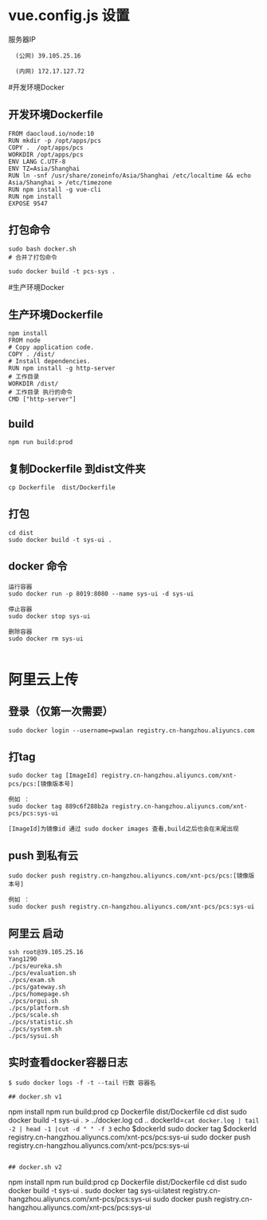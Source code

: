 # vue.config.js 设置
服务器IP

      (公网) 39.105.25.16

      (内网) 172.17.127.72

#开发环境Docker
## 开发环境Dockerfile
```
FROM daocloud.io/node:10
RUN mkdir -p /opt/apps/pcs
COPY .  /opt/apps/pcs
WORKDIR /opt/apps/pcs
ENV LANG C.UTF-8
ENV TZ=Asia/Shanghai
RUN ln -snf /usr/share/zoneinfo/Asia/Shanghai /etc/localtime && echo Asia/Shanghai > /etc/timezone
RUN npm install -g vue-cli
RUN npm install
EXPOSE 9547
```

## 打包命令
```
sudo bash docker.sh
# 合并了打包命令
```

```
sudo docker build -t pcs-sys .
```

#生产环境Docker
## 生产环境Dockerfile

```
npm install
FROM node
# Copy application code.
COPY . /dist/
# Install dependencies.
RUN npm install -g http-server
# 工作目录
WORKDIR /dist/
# 工作目录 执行的命令
CMD ["http-server"]
```
## build
```
npm run build:prod
```
## 复制Dockerfile 到dist文件夹
```
cp Dockerfile  dist/Dockerfile
```
## 打包
```
cd dist
sudo docker build -t sys-ui .
```
## docker 命令
```
运行容器
sudo docker run -p 8019:8080 --name sys-ui -d sys-ui

停止容器
sudo docker stop sys-ui

删除容器
sudo docker rm sys-ui


```
# 阿里云上传

## 登录（仅第一次需要）
```
sudo docker login --username=pwalan registry.cn-hangzhou.aliyuncs.com
```

## 打tag
```
sudo docker tag [ImageId] registry.cn-hangzhou.aliyuncs.com/xnt-pcs/pcs:[镜像版本号]

例如 ：
sudo docker tag 889c6f288b2a registry.cn-hangzhou.aliyuncs.com/xnt-pcs/pcs:sys-ui

[ImageId]为镜像id 通过 sudo docker images 查看,build之后也会在末尾出现

```

## push 到私有云
```
sudo docker push registry.cn-hangzhou.aliyuncs.com/xnt-pcs/pcs:[镜像版本号]

例如 ： 
sudo docker push registry.cn-hangzhou.aliyuncs.com/xnt-pcs/pcs:sys-ui

```
## 阿里云 启动
```
ssh root@39.105.25.16
Yang1290
./pcs/eureka.sh
./pcs/evaluation.sh
./pcs/exam.sh
./pcs/gateway.sh
./pcs/homepage.sh
./pcs/orgui.sh
./pcs/platform.sh
./pcs/scale.sh
./pcs/statistic.sh
./pcs/system.sh
./pcs/sysui.sh
```

## 实时查看docker容器日志
```
$ sudo docker logs -f -t --tail 行数 容器名

## docker.sh v1
```
npm install
npm run build:prod
cp Dockerfile  dist/Dockerfile
cd dist
sudo docker build -t sys-ui . > ../docker.log
cd ..
dockerId=`cat docker.log | tail -2 | head -1 |cut -d " " -f 3`
echo $dockerId
sudo docker tag $dockerId registry.cn-hangzhou.aliyuncs.com/xnt-pcs/pcs:sys-ui
sudo docker push registry.cn-hangzhou.aliyuncs.com/xnt-pcs/pcs:sys-ui
```

## docker.sh v2
```
npm install
npm run build:prod
cp Dockerfile  dist/Dockerfile
cd dist
sudo docker build -t sys-ui . 
sudo docker tag sys-ui:latest registry.cn-hangzhou.aliyuncs.com/xnt-pcs/pcs:sys-ui
sudo docker push registry.cn-hangzhou.aliyuncs.com/xnt-pcs/pcs:sys-ui
```